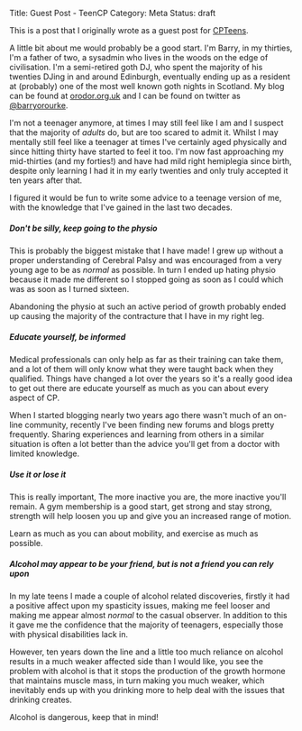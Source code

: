 Title: Guest Post - TeenCP
Category: Meta
Status: draft

This is a post that I originally wrote as a guest post for [CPTeens](http://www.cpteens.co.uk/).

A little bit about me would probably be a good start. I'm Barry, in my thirties, I'm a father of two, a sysadmin who lives in the woods on the edge of civilisation. I'm a semi-retired goth DJ, who spent the majority of his twenties DJing in and around Edinburgh, eventually ending up as a resident at (probably) one of the most well known goth nights in Scotland. My blog can be found at [orodor.org.uk](https://www.orodor.org.uk) and I can be found on twitter as [@barryorourke](http://www.twitter.com/barryorourke).

I'm not a teenager anymore, at times I  may still feel like I am and I suspect that the majority of  *adults* do, but are too scared to admit it. Whilst I may mentally still feel like a teenager at times I've certainly aged physically and since hitting thirty have started to feel it too. I'm now fast approaching my mid-thirties (and my forties!) and have had mild right hemiplegia since birth, despite only learning I had it in my early twenties and only truly accepted it ten years after that.

I figured it would be fun to write some advice to a teenage version of me, with the knowledge that I've gained in the last two decades.

##### Don't be silly, keep going to the physio

This is probably the biggest mistake that I have made! I grew up without a proper understanding of Cerebral Palsy and was encouraged from a very young age to be as *normal* as possible. In turn I ended up hating physio because it made me different so I stopped going as soon as I could which was as soon as I turned sixteen.

Abandoning the physio at such an active period of growth probably ended up causing the majority of the contracture that I have in my right leg.

##### Educate yourself, be informed 

Medical professionals can only help as far as their training can take them, and a lot of them will only know what they were taught back when they qualified. Things have changed a lot over the years so it's a really good idea to get out there are educate yourself as much as you can about every aspect of CP.

When I started blogging nearly two years ago there wasn't much of an on-line community, recently I've been finding new forums and blogs pretty frequently. Sharing experiences and learning from others in a similar situation is often a lot better than the advice you'll get from a doctor with limited knowledge.


##### Use it or lose it

This is really important, The more inactive you are, the more inactive you'll remain. A gym membership is a good start, get strong and stay strong, strength will help loosen you up and give you an increased range of motion.

Learn as much as you can about mobility, and exercise as much as possible.

##### Alcohol may appear to be your friend, but is not a friend you can rely upon

In my late teens I made a couple of alcohol related discoveries, firstly it had a positive affect upon my spasticity issues, making me feel looser and making me appear almost *normal* to the casual observer. In addition to this it gave me the confidence that the majority of teenagers, especially those with physical disabilities lack in.

However, ten years down the line and a little too much reliance on alcohol results in a much weaker affected side than I would like, you see the problem with alcohol is that it stops the production of the growth hormone that maintains muscle mass, in turn making you much weaker, which inevitably ends up with you drinking more to help deal with the issues that drinking creates.

Alcohol is dangerous, keep that in mind!
